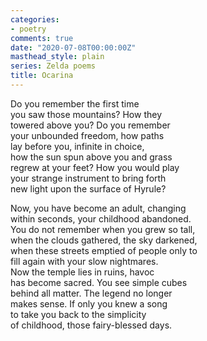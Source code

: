 ```yaml
---
categories:
- poetry
comments: true
date: "2020-07-08T00:00:00Z"
masthead_style: plain
series: Zelda poems
title: Ocarina
---
```

Do you remember the first time  
you saw those mountains? How they  
towered above you? Do you remember  
your unbounded freedom, how paths  
lay before you, infinite in choice,  
how the sun spun above you and grass  
regrew at your feet? How you would play  
your strange instrument to bring forth  
new light upon the surface of Hyrule?  

Now, you have become an adult, changing  
within seconds, your childhood abandoned.  
You do not remember when you grew so tall,  
when the clouds gathered, the sky darkened,  
when these streets emptied of people only to  
fill again with your slow nightmares.  
Now the temple lies in ruins, havoc  
has become sacred. You see simple cubes   
behind all matter. The legend no longer  
makes sense. If only you knew a song  
to take you back to the simplicity  
of childhood, those fairy-blessed days.  
